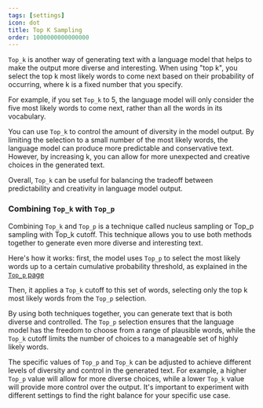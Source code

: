 ```yaml
---
tags: [settings]
icon: dot
title: Top K Sampling
order: 1000000000000000
---
```

`Top_k` is another way of generating text with a language model that helps to make the output more diverse and interesting. When using "top k", you select the top k most likely words to come next based on their probability of occurring, where k is a fixed number that you specify.

For example, if you set `Top_k` to 5, the language model will only consider the five most likely words to come next, rather than all the words in its vocabulary.

You can use `Top_k` to control the amount of diversity in the model output. By limiting the selection to a small number of the most likely words, the language model can produce more predictable and conservative text. However, by increasing k, you can allow for more unexpected and creative choices in the generated text.

Overall, `Top_k` can be useful for balancing the tradeoff between predictability and creativity in language model output.


### Combining `Top_k` with `Top_p`

Combining `Top_k` and `Top_p` is a technique called nucleus sampling or Top_p sampling with Top_k cutoff. This technique allows you to use both methods together to generate even more diverse and interesting text.

Here's how it works: first, the model uses `Top_p` to select the most likely words up to a certain cumulative probability threshold, as explained in the [`Top_p` page](http://127.0.0.1:5005/settings/top_p)

 Then, it applies a `Top_k` cutoff to this set of words, selecting only the top k most likely words from the `Top_p` selection.

By using both techniques together, you can generate text that is both diverse and controlled. The `Top_p` selection ensures that the language model has the freedom to choose from a range of plausible words, while the `Top_k` cutoff limits the number of choices to a manageable set of highly likely words.

The specific values of `Top_p` and `Top_k` can be adjusted to achieve different levels of diversity and control in the generated text. For example, a higher `Top_p` value will allow for more diverse choices, while a lower `Top_k` value will provide more control over the output. It's important to experiment with different settings to find the right balance for your specific use case.